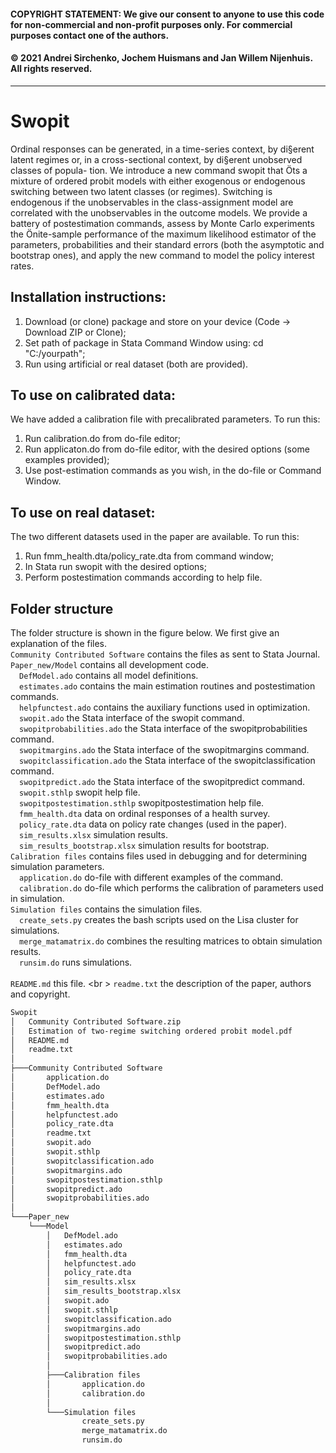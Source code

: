 #### COPYRIGHT STATEMENT: We give our consent to anyone to use this code for non-commercial and non-profit purposes only. For commercial purposes contact one of the authors. 
#### © 2021 Andrei Sirchenko, Jochem Huismans and Jan Willem Nijenhuis. All rights reserved.
------------------------------------------------------------------------------
# Swopit
Ordinal responses can be generated, in a time-series context, by di§erent latent regimes or, in a cross-sectional context, by di§erent unobserved classes of popula- tion. We introduce a new command swopit that Öts a mixture of ordered probit models with either exogenous or endogenous switching between two latent classes (or regimes). Switching is endogenous if the unobservables in the class-assignment model are correlated with the unobservables in the outcome models. We provide a battery of postestimation commands, assess by Monte Carlo experiments the Önite-sample performance of the maximum likelihood estimator of the parameters, probabilities and their standard errors (both the asymptotic and bootstrap ones), and apply the new command to model the policy interest rates.

## Installation instructions:
1. Download (or clone) package and store on your device (Code -> Download ZIP or Clone);
2. Set path of package in Stata Command Window using: cd "C:/yourpath";
3. Run using artificial or real dataset (both are provided).

## To use on calibrated data:
We have added a calibration file with precalibrated parameters. To run this:
1. Run calibration.do from do-file editor;
2. Run applicaton.do from do-file editor, with the desired options (some examples provided);
3. Use post-estimation commands as you wish, in the do-file or Command Window.

## To use on real dataset:
The two different datasets used in the paper are available. To run this:
1. Run fmm_health.dta/policy_rate.dta from command window;
2. In Stata run swopit with the desired options;
3. Perform postestimation commands according to help file.

## Folder structure
The folder structure is shown in the figure below. We first give an explanation of the files.<br />
`Community Contributed Software` contains the files as sent to Stata Journal.<br />
`Paper_new/Model` contains all development code.<br />
&emsp;`DefModel.ado` contains all model definitions.<br />
&emsp;`estimates.ado` contains the main estimation routines and postestimation commands.<br />
&emsp;`helpfunctest.ado` contains the auxiliary functions used in optimization.<br />
&emsp;`swopit.ado` the Stata interface of the swopit command.<br />
&emsp;`swopitprobabilities.ado` the Stata interface of the swopitprobabilities command.<br />
&emsp;`swopitmargins.ado` the Stata interface of the swopitmargins command.<br />
&emsp;`swopitclassification.ado` the Stata interface of the swopitclassification command.<br />
&emsp;`swopitpredict.ado` the Stata interface of the swopitpredict command.<br />
&emsp;`swopit.sthlp` swopit help file.<br />
&emsp;`swopitpostestimation.sthlp` swopitpostestimation help file.<br />
&emsp;`fmm_health.dta` data on ordinal responses of a health survey. <br />
&emsp;`policy_rate.dta` data on policy rate changes (used in the paper). <br />
&emsp;`sim_results.xlsx` simulation results. <br />
&emsp;`sim_results_bootstrap.xlsx` simulation results for bootstrap. <br />
`Calibration files` contains files used in debugging and for determining simulation parameters. <br />
&emsp;`application.do` do-file with different examples of the command.<br />
&emsp;`calibration.do` do-file which performs the calibration of parameters used in simulation.<br />
`Simulation files` contains the simulation files. <br />
&emsp;`create_sets.py` creates the bash scripts used on the Lisa cluster for simulations. <br />
&emsp;`merge_matamatrix.do` combines the resulting matrices to obtain simulation results. <br />
&emsp;`runsim.do` runs simulations. <br />   
`README.md` this file. <br \>
`readme.txt` the description of the paper, authors and copyright. <br />

```bash
Swopit
│   Community Contributed Software.zip
│   Estimation of two-regime switching ordered probit model.pdf
│   README.md
│   readme.txt
│
├───Community Contributed Software
│       application.do
│       DefModel.ado
│       estimates.ado
│       fmm_health.dta
│       helpfunctest.ado
│       policy_rate.dta
│       readme.txt
│       swopit.ado
│       swopit.sthlp
│       swopitclassification.ado
│       swopitmargins.ado
│       swopitpostestimation.sthlp
│       swopitpredict.ado
│       swopitprobabilities.ado
│
└───Paper_new
    └───Model
        │   DefModel.ado
        │   estimates.ado
        │   fmm_health.dta
        │   helpfunctest.ado
        │   policy_rate.dta
        │   sim_results.xlsx
        │   sim_results_bootstrap.xlsx
        │   swopit.ado
        │   swopit.sthlp
        │   swopitclassification.ado
        │   swopitmargins.ado
        │   swopitpostestimation.sthlp
        │   swopitpredict.ado
        │   swopitprobabilities.ado
        │
        ├───Calibration files
        │       application.do
        │       calibration.do
        │
        └───Simulation files
                create_sets.py
                merge_matamatrix.do
                runsim.do
```
